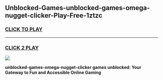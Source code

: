 
## Unblocked-Games-unblocked-games-omega-nugget-clicker-Play-Free-1ztzc
<h3>
<a href="https://premium76.site?title=unblocked-games-omega-nugget-clicker&ref=15A">CLICK TO PLAY</a></h3>
<hr>

<h3>
<a href="https://premium76.site?title=unblocked-games-omega-nugget-clicker&ref=15A">CLICK 2 PLAY</a>
  
</h3>

<a href="https://premium76.site?title=unblocked-games-omega-nugget-clicker&ref=15A"><img src="https://clearcache.store/games.png"></a>


**unblocked-games-omega-nugget-clicker games unblocked: Your Gateway to Fun and Accessible Online Gaming**
